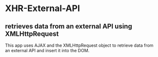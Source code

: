 # XHR-External-API

## retrieves data from an external API using XMLHttpRequest

This app uses AJAX and the XMLHttpRequest object to retrieve data from an external API and insert it into the DOM.
